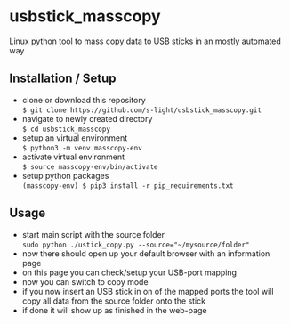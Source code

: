 <!--lint disable list-item-indent-->

# usbstick_masscopy
Linux python tool to mass copy data to USB sticks in an mostly automated way

## Installation / Setup
<!-- - install additional packages  
`$ sudo apt install pmount` -->
- clone or download this repository  
`$ git clone https://github.com/s-light/usbstick_masscopy.git`
- navigate to newly created directory  
`$ cd usbstick_masscopy`
- setup an virtual environment  
`$ python3 -m venv masscopy-env`
- activate virtual environment  
`$ source masscopy-env/bin/activate`
- setup python packages  
`(masscopy-env) $ pip3 install -r pip_requirements.txt`

## Usage
- start main script with the source folder  
`sudo python ./ustick_copy.py --source="~/mysource/folder"`
- now there should open up your default browser with an information page  
- on this page you can check/setup your USB-port mapping
- now you can switch to copy mode
- if you now insert an USB stick in on of the mapped ports
  the tool will copy all data from the source folder onto the stick
- if done it will show up as finished in the web-page
